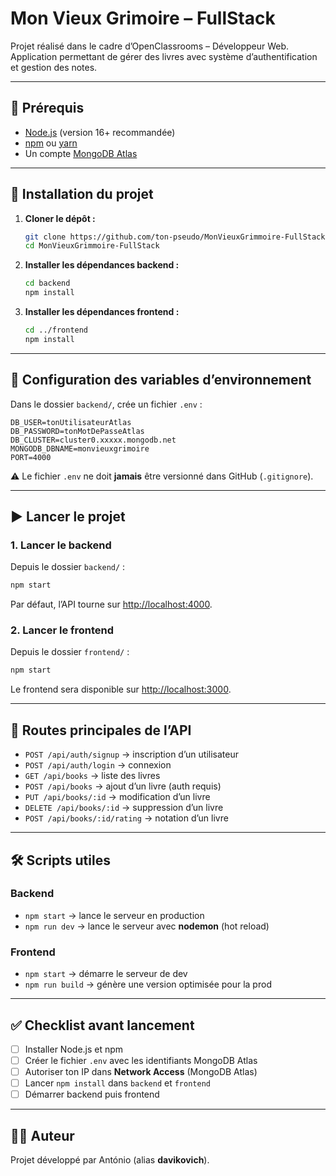 # Mon Vieux Grimoire – FullStack

Projet réalisé dans le cadre d’OpenClassrooms – Développeur Web.  
Application permettant de gérer des livres avec système d’authentification et gestion des notes.

---

## 🚀 Prérequis

- [Node.js](https://nodejs.org/) (version 16+ recommandée)
- [npm](https://www.npmjs.com/) ou [yarn](https://yarnpkg.com/)
- Un compte [MongoDB Atlas](https://www.mongodb.com/cloud/atlas)

---

## 📂 Installation du projet

1. **Cloner le dépôt :**
   ```bash
   git clone https://github.com/ton-pseudo/MonVieuxGrimmoire-FullStack.git
   cd MonVieuxGrimmoire-FullStack
   ```

2. **Installer les dépendances backend :**
   ```bash
   cd backend
   npm install
   ```

3. **Installer les dépendances frontend :**
   ```bash
   cd ../frontend
   npm install
   ```

---

## 🔑 Configuration des variables d’environnement

Dans le dossier `backend/`, crée un fichier `.env` :

```env
DB_USER=tonUtilisateurAtlas
DB_PASSWORD=tonMotDePasseAtlas
DB_CLUSTER=cluster0.xxxxx.mongodb.net
MONGODB_DBNAME=monvieuxgrimoire
PORT=4000
```

⚠️ Le fichier `.env` ne doit **jamais** être versionné dans GitHub (`.gitignore`).

---

## ▶️ Lancer le projet

### 1. Lancer le backend
Depuis le dossier `backend/` :

```bash
npm start
```

Par défaut, l’API tourne sur [http://localhost:4000](http://localhost:4000).

### 2. Lancer le frontend
Depuis le dossier `frontend/` :

```bash
npm start
```

Le frontend sera disponible sur [http://localhost:3000](http://localhost:3000).

---

## 📌 Routes principales de l’API

- `POST /api/auth/signup` → inscription d’un utilisateur
- `POST /api/auth/login` → connexion
- `GET /api/books` → liste des livres
- `POST /api/books` → ajout d’un livre (auth requis)
- `PUT /api/books/:id` → modification d’un livre
- `DELETE /api/books/:id` → suppression d’un livre
- `POST /api/books/:id/rating` → notation d’un livre

---

## 🛠️ Scripts utiles

### Backend
- `npm start` → lance le serveur en production
- `npm run dev` → lance le serveur avec **nodemon** (hot reload)

### Frontend
- `npm start` → démarre le serveur de dev
- `npm run build` → génère une version optimisée pour la prod

---

## ✅ Checklist avant lancement

- [ ] Installer Node.js et npm  
- [ ] Créer le fichier `.env` avec les identifiants MongoDB Atlas  
- [ ] Autoriser ton IP dans **Network Access** (MongoDB Atlas)  
- [ ] Lancer `npm install` dans `backend` et `frontend`  
- [ ] Démarrer backend puis frontend  

---

## 👨‍💻 Auteur

Projet développé par António (alias **davikovich**).
